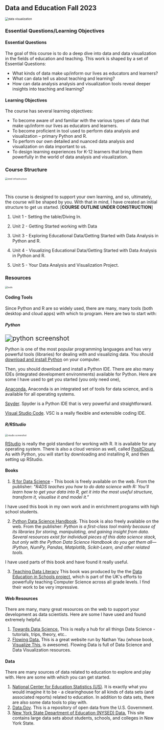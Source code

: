 ## Data and Education Fall 2023

<img src="https://d33wubrfki0l68.cloudfront.net/31835ef96ec58b4313ee82347d981c38e49dca74/3f87f/img/portfolio/2018/intangible-cultural-heritage/intangible_cultural_heritage_feature.png" alt="data visualization" style="zoom:67%;" />



### Essential Questions/Learning Objectives

#### Essential Questions

The goal of this course is to do a deep dive into data and data visualization in the fields of education and teaching. This work is shaped by a set of Essential Questions:

- What kinds of data make up/inform our lives as educators and learners?
- What can data tell us about teaching and learning?
- How can data analysis analysis and visualization tools reveal deeper insights into teaching and learning?

#### Learning Objectives

The course has several learning objectives:

- To become aware of and familiar with the various types of data that make up/inform our lives as educators and learners.
- To become proficient in tool used to perform data analysis and visualization – primary Python and R.
- To perform our own detailed and nuanced data analysis and visualization on data important to us.
- To design learning experiences for K-12 learners that bring them powerfully in the world of data analysis and visualization.



### Course Structure

<img src="https://images.unsplash.com/photo-1603604342747-b285bb892e2f?ixlib=rb-4.0.3&ixid=M3wxMjA3fDB8MHxwaG90by1wYWdlfHx8fGVufDB8fHx8fA%3D%3D&auto=format&fit=crop&w=1173&q=80" alt="steel infrastructure" style="zoom:50%;" />

​	

This course is designed to support your own learning, and so, ultimately, the course will be shaped by you. With that in mind, I have created an initial structure to get us started. [**COURSE OUTLINE UNDER CONSTRUCTION**]

1. Unit 1 - Setting the table/Diving In.

2. Unit 2 - Getting Started working with Data

3. Unit 3 - Exploring Educational Data/Getting Started with Data Analysis in Python and R.

4. Unit 4 - Visualizing Educational Data/Getting Started with Data Analysis in Python and R.

5. Unit 5 - Your Data Analysis and Visualization Project.

   



### Resources

<img src="https://images.unsplash.com/photo-1508873535684-277a3cbcc4e8?ixlib=rb-4.0.3&ixid=M3wxMjA3fDB8MHxwaG90by1wYWdlfHx8fGVufDB8fHx8fA%3D%3D&auto=format&fit=crop&w=1170&q=80" alt="tools" style="zoom:50%;" />

#### Coding Tools

Since Python and R are so widely used, there are many, many tools (both desktop and cloud apps) with which to program. Here are two to start with:

##### Python

<img src="https://www.simplilearn.com/ice9/free_resources_article_thumb/Data_Visualization_in_Python/Data_Visualization_in_Python_30.png" alt="python screenshot" style="zoom:150%;" />



Python is one of the most popular programming languages and has very powerful tools (libraries) for dealing with and visualizing data. You should [download and install Python](https://www.python.org/downloads/) on your computer. 

Then, you should download and install a Python IDE. There are also many IDEs (integrated development environments) available for Python. Here are some I have used to get you started (you only need one),

[Anaconda.](https://www.anaconda.com) Anaconda is an integrated set of tools for data science, and is available for all operating systems.

[Spyder](https://www.spyder-ide.org). Spyder is a Python IDE that is very powerful and straightforward.

[Visual Studio Code](https://code.visualstudio.com). VSC is a really flexible and extensible coding IDE.



##### R/RStudio

<img src="https://posit.co/wp-content/uploads/2023/02/thumbnail-21.png" alt="rstudio screenshot" style="zoom:50%;" />

[RStudio](https://posit.co/download/rstudio-desktop/) is really the gold standard for working with R. It is available for any operating system. There is also a cloud version as well, called [PositCloud.](https://posit.cloud) As with Python, you will start by downloading and installing R, and then setting up RStudio.

#### Books

1. [R for Data Science](https://r4ds.had.co.nz/index.html) - This book is freely available on the web. From the publisher: *"R4DS teaches you how to do data science with R: You’ll learn how to get your data into R, get it into the most useful structure, transform it, visualise it and model it."*

I have used this book in my own work and in enrichment programs with high school students.

2. [Python Data Science Handbook](https://jakevdp.github.io/PythonDataScienceHandbook/). This book is also freely available on the web. From the publisher: *Python is a first-class tool mainly because of its libraries for storing, manipulating, and gaining insight from data. Several resources exist for individual pieces of this data science stack, but only with the Python Data Science Handbook do you get them all—IPython, NumPy, Pandas, Matplotlib, Scikit-Learn, and other related tools.*

I have used parts of this book and have found it really useful.

3. [Teaching Data Literacy](https://dataschools.education/wp-content/uploads/2023/06/Teach_Data_Literacy_A_Guide_For_Primary_Teachers.pdf)
This book was produced by the the [Data Education in Schools project](https://dataschools.education/), which is part of the UK's efforts to powerfully teaching Computer Science across all grade levels. I find their work to be very impressive.

#### Web Resources

There are many, many great resources on the web to support your development as data scientists. Here are some I have used and found extremely helpful.

1. [Towards Data Science.](https://towardsdatascience.com) This is really a hub for all things Data Science - tutorials, trips, theory, etc..
2. [Flowing Data.](https://flowingdata.com) This is a great website run by Nathan Yau (whose book, [Visualize This](https://www.amazon.com/exec/obidos/ASIN/0470944889/braipick-20), is awesome). Flowing Data is full of Data Science and Data Visualization resources.

#### Data

There are many sources of data related to education to explore and play with. Here are some with which you can get started.

1. [National Center for Education Statistics (US)](https://nces.ed.gov). It is exactly what you would imagine it to be - a clearinghouse for all kinds of data sets (and associated reports) related to education. In addition to data sets, there are also some data tools to play with.
2. [Data.Gov](https://data.gov). This is a repository of open data from the U.S. Government. 
3. [New York State Department of Education (NYSED) Data.](https://data.nysed.gov) This site contains large data sets about students, schools, and colleges in New York State.
